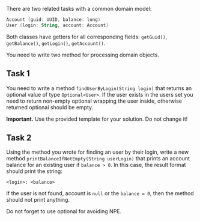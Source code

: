 There are two related tasks with a common domain model:

```kotlin
Account (guid: UUID, balance: long)
User (login: String, account: Account)
```

Both classes have getters for all corresponding fields: `getGuid()`,
`getBalance()`, `getLogin()`, `getAccount()`.

You need to write two method for processing domain objects.

## Task 1

You need to write a method `findUserByLogin(String login)` that returns
an optional value of type `Optional<User>`. If the user exists in the users
set you need to return non-empty optional wrapping the user inside, otherwise
returned optional should be empty.

**Important.** Use the provided template for your solution. Do not change it!

## Task 2

Using the method you wrote for finding an user by their login, write a new
method `printBalanceIfNotEmpty(String userLogin)` that prints an account 
balance for an existing user if `balance > 0`. In this case, the result format
should print the string:

```
<login>: <balance>
```

If the user is not found, account is `null` or the `balance = 0`, then the
method should not print anything.

Do not forget to use optional for avoiding NPE.
